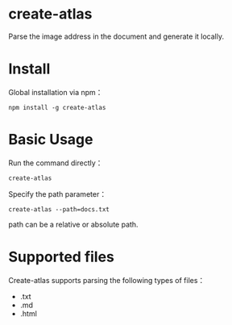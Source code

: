 # create-atlas

Parse the image address in the document and generate it locally.

# Install

Global installation via npm：
```text
npm install -g create-atlas
```

# Basic Usage
Run the command directly：
```
create-atlas
```

Specify the path parameter：
```
create-atlas --path=docs.txt
```

path can be a relative or absolute path. 

# Supported files
Create-atlas supports parsing the following types of files：

- .txt
- .md
- .html

